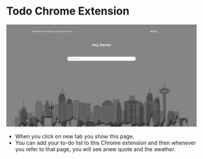 # Todo Chrome Extension

![Sample Page](https://github.com/Devdarji/Todo-Chrome-Extension/blob/main/image/README/1680890511521.png)

- When you click on new tab you show this page.
- You can add your to-do list to this Chrome extension and then whenever you refer to that page, you will see anew quote and the weather.
